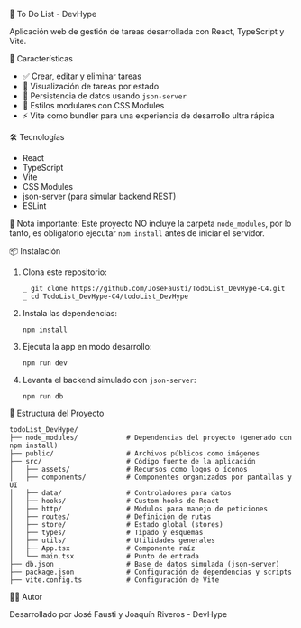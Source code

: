 📝 To Do List - DevHype

Aplicación web de gestión de tareas desarrollada con React, TypeScript y Vite.

🚀 Características

- ✅ Crear, editar y eliminar tareas
- 📌 Visualización de tareas por estado
- 💾 Persistencia de datos usando `json-server`
- 🎨 Estilos modulares con CSS Modules
- ⚡️ Vite como bundler para una experiencia de desarrollo ultra rápida

🛠️ Tecnologías

- React
- TypeScript
- Vite
- CSS Modules
- json-server (para simular backend REST)
- ESLint

📌 Nota importante: Este proyecto NO incluye la carpeta `node_modules`, por lo tanto, es obligatorio ejecutar `npm install` antes de iniciar el servidor.

📦 Instalación

1. Clona este repositorio:
   ```
   _ git clone https://github.com/JoseFausti/TodoList_DevHype-C4.git
   _ cd TodoList_DevHype-C4/todoList_DevHype
   ```
2. Instala las dependencias:
   ```
   npm install
   ```
3. Ejecuta la app en modo desarrollo:
   ```
   npm run dev
   ```

4. Levanta el backend simulado con `json-server`:
   ```
   npm run db
   ```
📁 Estructura del Proyecto
```
todoList_DevHype/
├── node_modules/            # Dependencias del proyecto (generado con npm install)
├── public/                  # Archivos públicos como imágenes
├── src/                     # Código fuente de la aplicación
│   ├── assets/              # Recursos como logos o íconos
│   ├── components/          # Componentes organizados por pantallas y UI
│   ├── data/                # Controladores para datos
│   ├── hooks/               # Custom hooks de React
│   ├── http/                # Módulos para manejo de peticiones
│   ├── routes/              # Definición de rutas
│   ├── store/               # Estado global (stores)
│   ├── types/               # Tipado y esquemas
│   ├── utils/               # Utilidades generales
│   ├── App.tsx              # Componente raíz
│   └── main.tsx             # Punto de entrada
├── db.json                  # Base de datos simulada (json-server)
├── package.json             # Configuración de dependencias y scripts
├── vite.config.ts           # Configuración de Vite

```
👨‍💻 Autor

Desarrollado por José Fausti y Joaquín Riveros - DevHype
